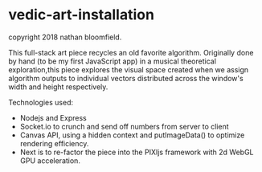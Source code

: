 # vedic-art-installation
copyright 2018 nathan bloomfield.

This full-stack art piece recycles an old favorite algorithm. Originally done by hand (to be my first JavaScript app) in a musical theoretical exploration,this piece explores the visual space created when we assign algorithm outputs to individual vectors distributed across the window's width and height respectively. 

Technologies used:

- Nodejs and Express
- Socket.io to crunch and send off numbers from server to client
- Canvas API, using a hidden context and putImageData() to optimize rendering efficiency.
- Next is to re-factor the piece into the PIXIjs framework with 2d WebGL GPU acceleration.

